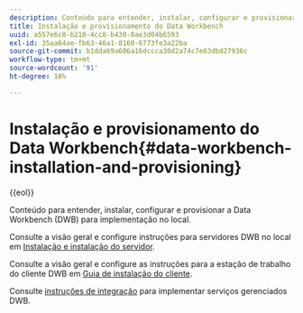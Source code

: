 ```yaml
---
description: Conteúdo para entender, instalar, configurar e provisionar a Data Workbench (DWB) para implementação no local.
title: Instalação e provisionamento do Data Workbench
uuid: a557e6c8-b210-4cc8-b430-8ae3d04b6593
exl-id: 35aa64ae-fb63-46a1-8160-6773fe3a22ba
source-git-commit: b1dda69a606a16dccca30d2a74c7e63dbd27936c
workflow-type: tm+mt
source-wordcount: '91'
ht-degree: 18%

---
```


# Instalação e provisionamento do Data Workbench{#data-workbench-installation-and-provisioning}

{{eol}}

Conteúdo para entender, instalar, configurar e provisionar a Data Workbench (DWB) para implementação no local.

Consulte a visão geral e configure instruções para servidores DWB no local em [Instalação e instalação do servidor](https://experienceleague.adobe.com/docs/data-workbench/using/server-admin-install/install-servers/c-install-ins-svr.html).

Consulte a visão geral e configure as instruções para a estação de trabalho do cliente DWB em [Guia de instalação do cliente](https://experienceleague.adobe.com/docs/data-workbench/using/install/c-data-workbench-client-install.html?lang=pt-BR).

Consulte [instruções de integração](../../../home/dwb-implement-overview/dwb-implement-provision/dwb-implement-onboarding.md#concept-e93aba41b26a410f959c5ca7f8e33355) para implementar serviços gerenciados DWB.
